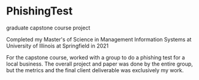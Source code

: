 # PhishingTest
<p>graduate capstone course project</p>
<p>Completed my Master's of Science in Management Information Systems at University of Illinois at Springfield in 2021</p>
<p>For the capstone course, worked with a group to do a phishing test for a local business. The overall project and paper was done by the entire group, but the metrics and the final client deliverable was exclusively my work.</p>
